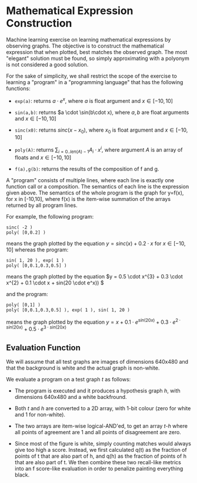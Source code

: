 # Mathematical Expression Construction

Machine learning exercise on learning mathematical expressions by
observing graphs. The objective is to construct the mathematical
expression that when plotted, best matches the observed graph. The
most "elegant" solution must be found, so simply approximating with a
polyonym is not considered a good solution.

For the sake of simplicity, we shall restrict the scope of the
exercise to learning a "program" in a "programming language" that
has the following functions:

 - `exp(a)`: returns $a \cdot e^x$, where $a$ is float argument
   and $x \in [-10,10]$

 - `sin(a,b)`: returns $a \cdot \sin(b\cdot x), where $a,b$ are
    float arguments and $x \in [-10,10]$

 - `sinc(x0)`: returns $sinc(x-x_0)$, where $x_0$ is float argument
    and $x \in [-10,10]$

 - `poly(A)`: returns $\sum_{i=0..len(A)-1} A_i \cdot x^i$,
    where argument $A$ is an array of floats and  $x \in [-10,10]$

 - `f(a),g(b)`: returns the results of the composition of f and g.

A "program" consists of multiple lines, where each line is exactly one
function call or a composition. The semantics of each line is the
expression given above. The semantics of the whole program is the
graph for y=f(x), for x in [-10,10], where f(x) is the item-wise
summation of the arrays returned by all program lines.

For example, the following program:

```
sinc( -2 )
poly( [0,0.2] )
```

means the graph plotted by the equation
$y = sinc(x) + 0.2 \cdot x$ for $x \in [-10,10]$
whereas the program:

```
sin( 1, 20 ), exp( 1 )
poly( [0,0.1,0.3,0.5] )
```

means the graph plotted by the equation
$y = 0.5 \cdot x^{3} + 0.3 \cdot x^{2} + 0.1 \cdot x + sin(20 \cdot e^x)) $

and the program:

```
poly( [0,1] )
poly( [0,0.1,0.3,0.5] ), exp( 1 ), sin( 1, 20 )
```

means the graph plotted by the equation
$y = x + 0.1 \cdot e^{sin(20x)} + 0.3 \cdot e^{2 \cdot sin(20x)} + 0.5 \cdot e^{3 \cdot sin(20x)}$


## Evaluation Function

We will assume that all test graphs are images of dimensions 640x480
and that the background is white and the actual graph is non-white.

We evaluate a program on a test graph _t_ as follows:

 - The program is executed and it produces a hypothesis graph _h_,
   with dimensions 640x480 and a white backfround.

 - Both _t_ and _h_ are converted to a 2D array, with 1-bit colour
   (zero for white and 1 for non-white).

 - The two arrays are item-wise logical-AND'ed, to get an array
   _t-h_ where all points of agreement are 1 and all points of
   disagreement are zero.

 - Since most of the figure is white, simply counting matches would
   always give too high a score. Instead, we first calculated q(t) as
   the fraction of points of t that are also part of h, and q(h) as
   the fraction of points of h that are also part of t. We then
   combine these two recall-like metrics into an f score-like
   evaluation in order to penalize painting everything black.

